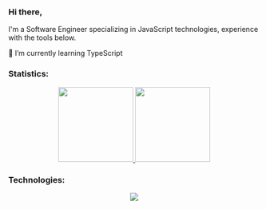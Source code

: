 ### Hi there, 
I'm a Software Engineer specializing in JavaScript technologies, experience with the tools below.
<p>🌱 I’m currently learning TypeScript</p>


### Statistics:
<div align="center">
<a href="https://github.com/rafaelfcardoso/">
  <img style="display: inline_block" height="150em" src="https://github-readme-stats.vercel.app/api/top-langs/?username=rafaelfcardoso&layout=compact&theme=github_dark"/>
</a>
<a href="https://github.com/rafaelfcardoso/">
  <img style="display: inline_block" height="150em" src="https://github-readme-stats.vercel.app/api?username=rafaelfcardoso&layout=compact&theme=github_dark" />
</a>
</div>

### Technologies:
<p align="center">
  <a href="https://skillicons.dev">
    <img src="https://skillicons.dev/icons?i=bash,git,html,css,javascript,react,redux,docker,mysql,nodejs,express,heroku,typescript,python" />
  </a>
</p>








